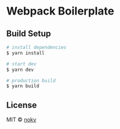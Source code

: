 # Webpack Boilerplate

## Build Setup

```bash
# install dependencies
$ yarn install

# start dev
$ yarn dev

# production build
$ yarn build

```

## License

MIT © [nokv](https://github.com/nokv)

